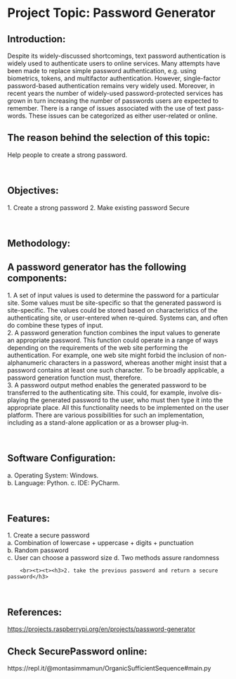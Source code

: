 <h1><b>Project Topic:</b> Password Generator</h1>

<h2><b>Introduction:</b></h2>
      Despite its widely-discussed shortcomings, text password authentication is widely used to authenticate users to online services. Many attempts have been made to replace simple password authentication, e.g. using biometrics, tokens, and multifactor authentication. However, single-factor password-based authentication remains very widely used. Moreover, in recent years the number of widely-used password-protected services has grown in turn increasing the number of passwords users are expected to remember. There is a range of issues associated with the use of text pass-words. These issues can be categorized as either user-related or online.

<h2><b>The reason behind the selection of this topic:</b></h2>
<t>Help people to create a strong password.

<br><h2><b>Objectives:</b></h2>
       <t><t>1. Create a strong password
       <t><t>2. Make existing password Secure

<br><h2><b>Methodology:</b></h2>
<h2><b>A password generator has the following components: </b></h2>
       <t><t>1. A set of input values is used to determine the password for a particular site. Some values must be site-specific so that the generated password is site-specific. The values could be stored based on characteristics of the authenticating site, or user-entered when re-quired. Systems can, and often do combine these types of input. 
       <br><t><t>2. A password generation function combines the input values to generate an appropriate password. This function could operate in a range of ways depending on the requirements of the web site performing the authentication. For example, one web site might forbid the inclusion of non-alphanumeric characters in a password, whereas another might insist that a password contains at least one such character. To be broadly applicable, a password generation function must, therefore. 
       <br><t><t>3. A password output method enables the generated password to be transferred to the authenticating site. This could, for example, involve dis-playing the generated password to the user, who must then type it into the appropriate place. All this functionality needs to be implemented on the user platform. There are various possibilities for such an implementation, including as a stand-alone application or as a browser plug-in.

<br><h2><b>Software Configuration:</b></h2>
      <t><t>a. Operating System: Windows.
      <br><t><t>b. Language: Python.
      <t><t>c. IDE: PyCharm.

<br><h2><b>Features:</b></h2>
            <t><t>1. Create a secure password
                <br><t><t>a. Combination of lowercase + uppercase + digits + punctuation
                <br><t><t>b. Random password
                <br><t><t>c. User can choose a password size
                <t><t>d. Two methods assure randomness

        <br><t><t><h3>2. take the previous password and return a secure password</h3>

<br><h2><b>References:</b></h2>
       <t><t>https://projects.raspberrypi.org/en/projects/password-generator

<h2><b>Check SecurePassword online:</b></h2>
       <t><t>https://repl.it/@montasimmamun/OrganicSufficientSequence#main.py
